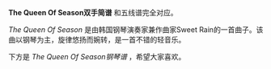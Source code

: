 

**The Queen Of Season双手简谱** 和五线谱完全对应。

_The Queen Of Season_ 是由韩国钢琴演奏家兼作曲家Sweet Rain的一首曲子。该曲以钢琴为主，旋律悠扬而婉转，是一首不错的轻音乐。

下方是 _The Queen Of Season钢琴谱_ ，希望大家喜欢。

